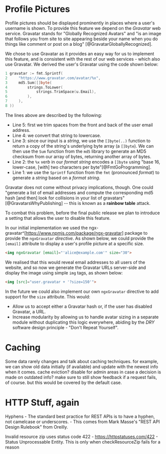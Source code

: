 # Profile Pictures

Profile pictures should be displayed prominently in places where a user's username is shown. To provide this feature we depend on the _Gravatar_ web service. Gravatar stands for "Globally Recognized Avatars" and "is an image that follows you from site to site appearing beside your name when you do things like comment or post on a blog" [@GravatarGloballyRecognized].

We chose to use Gravatar as it provides an easy way for us to implement this feature, and is consistent with the rest of our web services - which also use Gravatar. We derived the user's Gravatar using the code shown below:

```go
1 gravatar := fmt.Sprintf(
2     "https://www.gravatar.com/avatar/%x",
3     md5.Sum([]byte(
4         strings.ToLower(
5             strings.TrimSpace(u.Email),
6         ),
7     ),
8 ))
```

The lines above are described by the following:

- Line 5: first we trim spaces from the front and back of the user email address.
- Line 4: we convert that string to lowercase.
- Line 3: since our input is a _string_, we use the `[]byte(..)` function to return a copy of the string's underlying byte array (a `[]byte`). We can then use the `Sum` function from the `md5` library to generate an MD5 checksum from our array of bytes, returning another array of bytes.
- Line 2: the `%x` _verb_ in our _format string_ encodes a `[]byte` using "base 16, lower-case, [with] two characters per byte"[@FmtGoProgramming].
- Line 1: we use the `Sprintf` function from the `fmt` (pronounced _format_) to generate a _string_ based on a _format string_.

Gravatar does not come without privacy implications, though. One could "generate a list of email addresses and compute the corresponding md5 hash [and then] look for collisions in your list of gravatars"[@GravatarsWhyPublishing] -- this is known as a **rainbow table** attack.

To combat this problem, before the final public release we plan to introduce a setting that allows the user to disable this feature.

In our initial implementation we used the ngx-gravatar^[https://www.npmjs.com/package/ngx-gravatar] package to provide the `ngxGravatar` _directive_. As shown below, we could provide the `[email]` attribute to display a user's profile picture at a specific size.

```html
<img ngxGravatar [email]="'alice@example.com'" size="30">
```

We realised that this would reveal email addresses to all users of the website, and so now we generate the Gravatar URLs server-side and display the image using simple `img` tags, as shown below:

```html
<img [src]="user.gravatar + '?size=150'">
```

In the future we could also implement our own `ngxGravatar` directive to add support for the `size` attribute. This would:

- Allow us to accept either a Gravatar hash or, if the user has disabled Gravatar, a URL.
- Increase modularity by allowing us to handle avatar sizing in a separate module without duplicating this logic everywhere, abiding by the _DRY_ software design principle - "Don't Repeat Yourself".

# Caching

Some data rarely changes and
talk about caching techniques. for example, we can show old data initially (if available) and update with the newest info when it comes. cache eviction? disable for admin areas in case a decision is made on outdated info? make sure to still show feedback if a request fails, of course. but this would be covered by the default case.

# HTTP Stuff, again

Hyphens - The standard best practice for REST APIs is to have a hyphen, not camelcase or underscores. - This comes from Mark Masse's "REST API Design Rulebook" from Oreilly.

Invalid resource zip uses status code 422 - https://httpstatuses.com/422 - Status Unprocessable Entity. This is only when checkResourceZip fails for a reason
